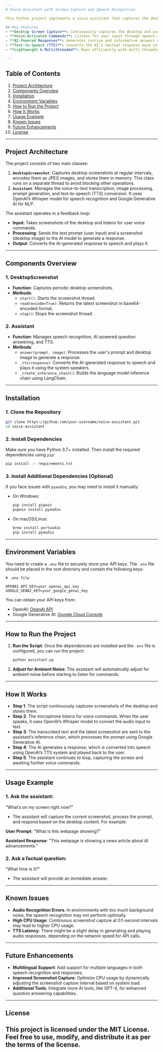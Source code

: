 ```yaml
---
# Voice Assistant with Screen Capture and Speech Recognition

This Python project implements a voice assistant that captures the desktop screen, listens for user prompts via speech, and responds with audio output. It leverages OpenAI’s API for speech-to-text (STT) and text-to-speech (TTS), and uses Google Generative AI (`gemini-1.5-flash-latest`) for natural language processing (NLP) to generate responses based on the user’s voice input and desktop content.

## Key Features
- **Desktop Screen Capture**: Continuously captures the desktop and uses it as context for responses.
- **Voice-Activated Commands**: Listens for user input through speech and converts it to text using OpenAI’s Whisper model.
- **AI-Powered Responses**: Generates concise and informative answers using Google Generative AI, considering the desktop’s contents.
- **Text-to-Speech (TTS)**: Converts the AI’s textual response back into speech and plays it through the system speakers.
- **Lightweight & Multithreaded**: Runs efficiently with multi-threading for capturing screenshots and processing voice input simultaneously.

---
```


## Table of Contents
1. [Project Architecture](#project-architecture)
2. [Components Overview](#components-overview)
3. [Installation](#installation)
4. [Environment Variables](#environment-variables)
5. [How to Run the Project](#how-to-run-the-project)
6. [How It Works](#how-it-works)
7. [Usage Example](#usage-example)
8. [Known Issues](#known-issues)
9. [Future Enhancements](#future-enhancements)
10. [License](#license)

---

## Project Architecture

The project consists of two main classes: 
1. **`DesktopScreenshot`**: Captures desktop screenshots at regular intervals, encodes them as JPEG images, and stores them in memory. This class runs on a separate thread to avoid blocking other operations.
2. **`Assistant`**: Manages the voice-to-text transcription, image processing, prompt generation, and text-to-speech (TTS) conversion. It uses OpenAI’s Whisper model for speech recognition and Google Generative AI for NLP.

The assistant operates in a feedback loop:
- **Input**: Takes screenshots of the desktop and listens for user voice commands.
- **Processing**: Sends the text prompt (user input) and a screenshot (desktop image) to the AI model to generate a response.
- **Output**: Converts the AI-generated response to speech and plays it.

---

## Components Overview

### 1. **DesktopScreenshot**
- **Function**: Captures periodic desktop screenshots.
- **Methods**:
    - `start()`: Starts the screenshot thread.
    - `read(encode=True)`: Returns the latest screenshot in base64-encoded format.
    - `stop()`: Stops the screenshot thread.

### 2. **Assistant**
- **Function**: Manages speech recognition, AI-powered question answering, and TTS.
- **Methods**:
    - `answer(prompt, image)`: Processes the user's prompt and desktop image to generate a response.
    - `_tts(response)`: Converts the AI-generated response to speech and plays it using the system speakers.
    - `_create_inference_chain()`: Builds the language model inference chain using LangChain.

---

## Installation

### 1. **Clone the Repository**
```bash
git clone https://github.com/your-username/voice-assistant.git
cd voice-assistant
```

### 2. **Install Dependencies**
Make sure you have Python 3.7+ installed. Then install the required dependencies using `pip`:
```bash
pip install -r requirements.txt
```

### 3. **Install Additional Dependencies (Optional)**
If you face issues with `pyaudio`, you may need to install it manually:
- On Windows:
    ```bash
    pip install pipwin
    pipwin install pyaudio
    ```
- On macOS/Linux:
    ```bash
    brew install portaudio
    pip install pyaudio
    ```

---

## Environment Variables

You need to create a `.env` file to securely store your API keys. The `.env` file should be placed in the root directory and contain the following keys:

```env
# .env file

OPENAI_API_KEY=your_openai_api_key
GOOGLE_GENAI_KEY=your_google_genai_key
```

You can obtain your API keys from:
- OpenAI: [OpenAI API](https://platform.openai.com/)
- Google Generative AI: [Google Cloud Console](https://console.cloud.google.com/)

---

## How to Run the Project

1. **Run the Script**:
   Once the dependencies are installed and the `.env` file is configured, you can run the project:

    ```bash
    python assistant.py
    ```

2. **Adjust for Ambient Noise**:
   The assistant will automatically adjust for ambient noise before starting to listen for commands.

---

## How It Works

- **Step 1**: The script continuously captures screenshots of the desktop and stores them.
- **Step 2**: The microphone listens for voice commands. When the user speaks, it uses OpenAI’s Whisper model to convert the audio input to text.
- **Step 3**: The transcribed text and the latest screenshot are sent to the assistant’s inference chain, which processes the prompt using Google Generative AI.
- **Step 4**: The AI generates a response, which is converted into speech using OpenAI’s TTS system and played back to the user.
- **Step 5**: The assistant continues to loop, capturing the screen and awaiting further voice commands.

---

## Usage Example

### 1. Ask the assistant: 
   "What’s on my screen right now?"

   - The assistant will capture the current screenshot, process the prompt, and respond based on the desktop content. For example:
   
   **User Prompt**: "What is this webpage showing?"

   **Assistant Response**: "This webpage is showing a news article about AI advancements."

### 2. Ask a factual question: 
   "What time is it?"

   - The assistant will provide an immediate answer.

---

## Known Issues

- **Audio Recognition Errors**: In environments with too much background noise, the speech recognition may not perform optimally.
- **High CPU Usage**: Continuous screenshot capture at 0.1-second intervals may lead to higher CPU usage.
- **TTS Latency**: There might be a slight delay in generating and playing audio responses, depending on the network speed for API calls.

---

## Future Enhancements

- **Multilingual Support**: Add support for multiple languages in both speech recognition and responses.
- **Improved Screenshot Capture**: Optimize CPU usage by dynamically adjusting the screenshot capture interval based on system load.
- **Additional Tools**: Integrate more AI tools, like GPT-4, for enhanced question answering capabilities.

---

## License

This project is licensed under the MIT License. Feel free to use, modify, and distribute it as per the terms of the license.
---
